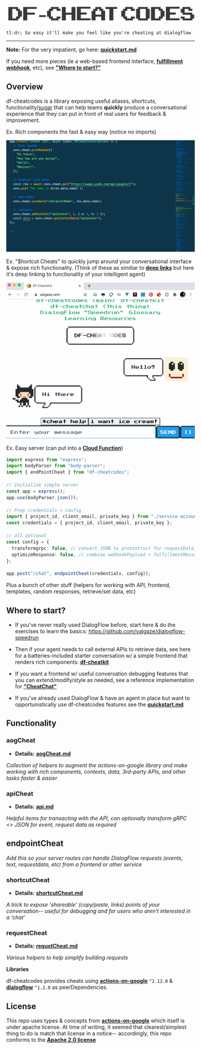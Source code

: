 ![df-cheats](https://github.com/valgaze/df-cheat-docs/blob/master/assets/df_cheatcodes.gif?raw=true)

```
tl:dr; So easy it'll make you feel like you're cheating at dialogflow
```

---

**Note:** For the very impatient, go here: **[quickstart.md](https://github.com/valgaze/df-cheatcodes/blob/master/quickstart.md)**

If you need more pieces (ie a web-based frontend interface, **[fulfillment webhook](https://cloud.google.com/dialogflow/docs/fulfillment-overview)**, etc), see **["Where to start?"](#where-to-start)**

## Overview

df-cheatcodes is a library exposing useful aliases, shortcuts, functionality/[sugar](https://en.wikipedia.org/wiki/Syntactic_sugar) that can help teams **quickly** produce a conversational experience that they can put in front of real users for feedback & improvement.

Ex. Rich components the fast & easy way (notice no imports)

![richcomponens](https://raw.githubusercontent.com/valgaze/df-cheat-docs/master/assets/df-cheatcodes-action.gif)

Ex. "\$hortcut Cheats" to quickly jump around your conversational interface & expose rich functionality. (Think of these as similiar to **[deep links](https://www.raywenderlich.com/6080-universal-links-make-the-connection)** but here it's deep linking to functionality of your intelligent agent)

![shortcut](https://github.com/valgaze/df-cheat-docs/blob/master/ex/ex3_shortcuts.gif?raw=true)

Ex. Easy server (can put into a **[Cloud Function](https://cloud.google.com/functions)**)

```ts
import express from "express";
import bodyParser from "body-parser";
import { endPointCheat } from "df-cheatcodes";

// Initialize simple server
const app = express();
app.use(bodyParser.json());

// Prep credentials + config
import { project_id, client_email, private_key } from "./service-account.json";
const credentials = { project_id, client_email, private_key };

// all optional
const config = {
  transformgrpc: false, // convert JSON to protostruct for requestData, event parameters, protostruct to JSON for responses
  optimizeResponse: false, // combine webhookPayload + fulfillmentMessages
};

app.post("/chat", endpointCheat(credentials, config));
```

Plus a bunch of other stuff (helpers for working with API, frontend, templates, random responses, retrieve/set data, etc)

## Where to start?

- If you've never really used DialogFlow before, start here & do the exercises to learn the basics: https://github.com/valgaze/dialogflow-speedrun

- Then if your agent needs to call external APIs to retrieve data, see here for a batteries-included starter conversation w/ a simple frontend that renders rich components: **[df-cheatkit](https://github.com/valgaze/df-cheatkit)**

- If you want a frontend w/ useful conversation debugging features that you can extend/modify/style as needed, see a reference implementation for **["CheatChat"](https://github.com/valgaze/df-frontend-vue)**

- If you've already used DialogFlow & have an agent in place but want to opportunistically use df-cheatcodes features see the **[quickstart.md](https://github.com/valgaze/df-cheatcodes/blob/master/quickstart.md)**

## Functionality

### aogCheat

- **Details:** **[aogCheat.md](https://github.com/valgaze/df-cheatcodes/blob/master/docs/aogCheat.md)**

_Collection of helpers to augment the actions-on-google library and make working with rich components, contexts, data, 3rd-party APIs, and other tasks faster & easier_

### apiCheat

- **Details:** **[api.md](https://github.com/valgaze/df-cheatcodes/blob/master/docs/api.md)**

_Helpful items for transacting with the API, can optionally transform gRPC <> JSON for event, request data as required_

## endpointCheat

_Add this so your server routes can handle DialogFlow requests (events, text, requestdata, etc) from a frontend or other service_

### shortcutCheat

- **Details:** **[shortcutCheat.md](https://github.com/valgaze/df-cheatcodes/blob/master/docs/shortcutCheat.md)**

_A trick to expose 'shareable' (copy/paste, links) points of your conversation-- useful for debugging and for users who aren't interested in a 'chat'_

### requestCheat

- **Details:** **[requstCheat.md](https://github.com/valgaze/df-cheatcodes/blob/master/docs/requestCheat.md)**

_Various helpers to help simplify building requests_

**Libraries**

df-cheatcodes provides cheats using **[actions-on-google](https://www.npmjs.com/package/actions-on-google)** `^2.12.0` & **[dialogflow](https://www.npmjs.com/package/@google-cloud/dialogflow)** `^1.2.0` as peerDependencies.

## License

This repo uses types & concepts from **[actions-on-google](https://github.com/actions-on-google/actions-on-google-nodejs)** which itself is under apache license. At time of writing, it seemed that clearest/simplest thing to do is match that license in a notice-- accordingly, this repo conforms to the **[Apache 2.0 license](LICENSE)**
